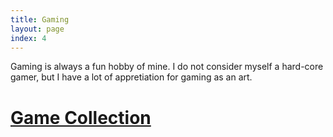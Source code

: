 ```yaml
---
title: Gaming
layout: page
index: 4
---
```


Gaming is always a fun hobby of mine. I do not consider myself a hard-core gamer, but I have a lot of appretiation for gaming as an art. 

# [Game Collection](gamecollection/)
